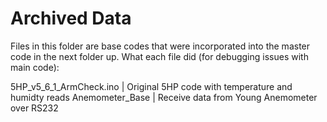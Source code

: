 # Archived Data
Files in this folder are base codes that were incorporated into the master code in the next folder up. What each file did (for debugging issues with main code):

5HP_v5_6_1_ArmCheck.ino  |  Original 5HP code with temperature and humidty reads
Anemometer_Base          |  Receive data from Young Anemometer over RS232
